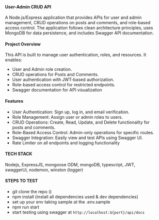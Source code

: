 #### User-Admin CRUD API
A Node.js/Express application that provides APIs for user and admin management, CRUD operations on posts and comments, and role-based access control. The application follows clean architecture principles, uses MongoDB for data persistence, and includes Swagger API documentation.

#### Project Overview
This API is built to manage user authentication, roles, and resources. It enables:

- User and Admin role creation.
- CRUD operations for Posts and Comments.
- User authentication with JWT-based authorization.
- Role-based access control for restricted endpoints.
- Swagger documentation for API visualization

#### Features
- User Authentication: Sign up, log in, and email verification.
- Role Management: Assign user or admin roles to users.
- CRUD Operations: Create, Read, Update, and Delete functionality for posts and comments.
- Role-Based Access Control: Admin-only operations for specific routes.
- Swagger Integration: Easily view and test APIs using Swagger UI.
- Rate Limiter on all endpoints and logging functionality

#### TECH STACK 
Nodejs, ExpressJS, mongoose ODM, mongoDB, typescript, JWT, swaggerUi, nodemon, winston (logger)

#### STEPS TO TEST
- git clone the repo ()
- npm install (install all dependencies used & dev dependencies)
- set up your env taking sample at the .env.sample
- npm run start
- start testing using swagger at `http://localhost:${port}/api/docs` 


